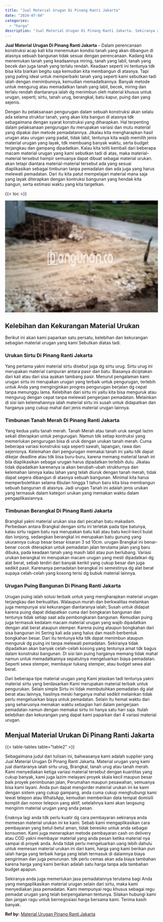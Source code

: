 ```yaml
---
title: "Jual Material Urugan Di Pinang Ranti Jakarta"
date: "2024-07-04"
categories: 
  - "harga"
description: "Jual Material Urugan Di Pinang Ranti Jakarta. Sekiranya anda juga memerlukan jasa pemadatannya terutama bagi Anda yang mengaplikasikan material urugan selain..."
---
```


**Jual Material Urugan Di Pinang Ranti Jakarta** – Dalam perencanaan konstruksi acap kali kita menemukan kondisi tanah yang akan dibangun di atasnya sebuah bangunan tidak sesuai dengan perencanaan. Kadang kita menemukan tanah yang keadaannya miring, tanah yang labil, tanah yang becek dan juga tanah yang terlalu rendah. Keadaan seperti ini tentunya tdk bisa kita biarkan begitu saja kemudian kita membangun di atasnya. Tapi yang paling ideal untuk memperbaiki tanah yang seperti kami sebutkan tadi ialah dengan menimbunnya, kemudian memadatkannya. Banyak metode untuk mengurug atau memadatkan tanah yang labil, becek, miring dan terlalu rendah diantaranya ialah dg menimbun oleh material khusus untuk urugan, seperti; sirtu, tanah urug, berangkal, batu kapur, puing dan yang sejenis.

Dengan itu pelaksanaan pengurugan dalam sebuah konstruksi akan selalu ada selama struktur tanah, yang akan kita bangun di atasnya tdk sebagaimana dengan syarat konstruksi yang diharapkan. Hal terpenting dalam pelaksanaan pengurugan itu merupakan variasi dan mutu material yang dipakai dan metode pemadatannya. Jikalau kita mengharapkan hasil urugan atau urugan yang padat, tidak labil, tentunya kita wajib memilih jenis material urugan yang layak, tdk membuang banyak waktu, serta budget terjangkau dan gampang dipadatkan. Kalau kita teliti kembali dari beberapa macam material urugan yang kami sebutkan tadi di atas, maka material-material tersebut hampir semuanya dapat dibuat sebagai material urukan. akan tetapi diantara material-material tersebut ada yang sesuai diaplikasikan sebagai timbunan tanpa pemadatan dan ada juga yang harus melewati pemadatan. Dari itu kita patut mempelajari material mana saja yang layak diterapkan dengan kontruksi bangunan yang hendak kita bangun, serta estimasi waktu yang kita targetkan.

{{< toc >}}

![Jual Material Urugan Di Pinang Ranti Jakarta](/images/jual-urugan-07.png)

## Kelebihan dan Kekurangan Material Urukan

Berikut ini akan kami paparkan satu persatu, kelebihan dan kekurangan sebagian material urugan yang kami Sebutkan diatas tadi.

### Urukan Sirtu Di Pinang Ranti Jakarta

Yang pertama yakni material sirtu disebut juga dg sirtu urug. Sirtu urug ini merupakan material campuran antara pasir dan batu. Biasanya diciptakan dari kali atau dari sisa ayakan tambang pasir. Menurut pengalaman kami urugan sirtu ini merupakan urugan yang terbaik untuk pengurugan, terlebih untuk Anda yang menginginkan progres pengurugan berjalan dg cepat tanpa menunggu lama. Kelebihan dari sirtu ini yaitu kita bisa menguruk atau mengurug dengan cepat tanpa melewati pengerjaan pemadatan. Melainkan di sisi lain kelemahannya ialah material sirtu ini susah untuk didapatkan dan harganya yang cukup mahal dari jenis material urugan lainnya.

### Timbunan Tanah Merah Di Pinang Ranti Jakarta

Yang kedua yaitu tanah merah. Tanah Merah atau tanah uruk sangat lazim sekali diterapkan untuk pengurugan. Namun tdk setiap kontruksi yang memerlukan pengurugan bisa di uruk dengan urukan tanah merah. Cuma beberapa variasi konstruksi saja seperti sawah, lapangan, rawa dan sejenisnya. Kelemahan dari pengurugan memakai tanah ini yaitu tdk dapat dikejar deadline atau tdk bisa buru-buru, karena memang material tanah ini bila diaplikasikan sebagai urugan harus dipadatkan terlebih dulu. Jikalau tidak dipadatkan karenanya ia akan berubah-ubah strukturnya dan kelemahan lainnya kalau lahan yang telah diuruk dengan tanah merah, tidak dapat segera dibangun di atasnya sebuah bangunan. Minimal kita harus memperbolehkan selama 6bulan hingga 1 tahun baru kita bisa membangun sebuah bangunan di atasnya. Jadi urugan Tanah ini adalah jenis urukan yang termasuk dalam kategori urukan yang memakan waktu dalam pengaplikasiannya.

### Timbunan Berangkal Di Pinang Ranti Jakarta

Brangkal yakni material urukan sisa dari pecahan batu makadam. Perbedaan antara Brangkal dengan sirtu ini terletak pada tipe batunya, kalau sirtu ragam batu nya merupakan batu kali atau batu kecil-kecil bulat dan lonjong, sedangkan berangkal ini merupakan batu gunung yang ukurannya cukup besar besar kisaran 3 sd 10cm. urugan Brangkal ini benar-benar cocok diterapkan untuk pemadatan jalan terutama jalan yang baru dibuka, pada keadaan tanah yang masih labil atau pun berlubang. Variasi urukan berangkal ini merupakan macam urugan yang mesti dipadatkan dg alat berat, sebab terdiri dari banyak kerikil yang cukup besar dan juga sedikit pasir. Karenanya pemadatan berangkal ini semestinya dg alat berat supaya celah-celah yang kosong terisi dg bubuk material lainnya.

### Urugan Puing Bangunan Di Pinang Ranti Jakarta

Urugan puing ialah solusi terbaik untuk yang mengharapkan material urugan terjangkau dan berkualitas. Walaupun murah dan berkwalitas melainkan juga mempunyai sisi kekurangan diantaranya ialah; Susah untuk didapat karena puing dapat didapatkan cuma dari bongkaran bangunan dan tentunya tidak setiap saat ada pembongkaran bangunan. Kemudian puing juga termasuk kedalam macam material urugan yang wajib dipadatkan dengan alat berat ataupun stemper. Karena puing ataupun bongkahan dari sisa bangunan ini Sering kali ada yang halus dan masih berbentuk bongkahan besar. Dari itu tentunya kita tdk dapat menimbun ataupun menguruk dg puing ini tanpa melewati pemadatan. Sekiranya tidak dipadatkan akan banyak celah-celah kosong yang tentunya amat tdk bagus dalam konstruksi bangunan. Di sisi lain puing harganya memang tidak mahal namun untuk memadatkannya sepatutnya mengeluarkan biaya pemadatan. Seperti sewa stemper, membayar tukang stemper, atau budget sewa alat berat.

Dari beberapa tipe material urugan yang Kami jelaskan tadi tentunya yakni material sirtu yang berdasarkan Kami merupakan material terbaik untuk pengurukan. Selain simple Sirtu ini tidak membutuhkan pemadatan dg alat berat atau lainnya, hasilnya meski harganya mahal sedikit melainkan tidak perlu mengeluarkan biaya untuk pemadatan. Selain itu hemat waktu dari yang seharusnya memakan waktu sebagian hari dalam pengerjaan pemadatan namun dengan memakai sirtu ini hanya satu hari saja. Itulah kelebihan dan kekurangan yang dapat kami paparkan dari 4 variasi material urugan.

## Menjual Material Urukan Di Pinang Ranti Jakarta

{{< table-tables table="table2" >}}

Sebagaimana judul dari tulisan ini, bahwasanya kami adalah supplier yang Jual Material Urugan Di Pinang Ranti Jakarta. Material urugan yang kami jual diantaranya ialah sirtu urug, Brangkal, tanah urug atau tanah merah. Kami menyediakan ketiga variasi material tersebut dengan kuantitas yang cukup banyak, kami juga lazim melayani proyek skala kecil maupun besar baik proyek penimbunan jalan, Perumahan maupun pesawahan, semuanya bisa kami layani. Anda pun dapat mengorder material urukan ini ke kami dengan sistem yang cukup gampang, anda cuma cukup menghubungi kami lewat telepon atau WhatsApp, kemudian memberikan data tempat domisili komplit dan nomor telepon yang aktif, setelahnya kami akan langsung mengirim material urugan yang anda pesan.

Enaknya lagi anda tdk perlu kuatir dg cara pembayaran sekiranya anda memesan material urukan ini ke kami. Sebab kami mengaplikasikan cara pembayaran yang betul-betul aman, tidak beresiko untuk anda sebagai konsumen. Kami juga menerapkan metode pembayaran cash on delivery atau COD yakni membayar material yang anda pesan ketika material nya sampai di proyek anda. Anda tidak perlu mengeluarkan uang lebih dahulu untuk memesan material urukan ini dari kami, harga yang kami berikan pun ialah harga yang terbaik harga yang telah termasuk di dalamnya biaya pengiriman dan juga penurunan. tdk perlu cemas akan ada biaya tambahan karena harga yang kami berikan adalah satu harga tanpa ada tambahan budget apapun.

Sekiranya anda juga memerlukan jasa pemadatannya terutama bagi Anda yang mengaplikasikan material urugan selain dari sirtu, maka kami menyediakan jasa pemadatan. Kami mempunyai regu khusus sebagai regu pemadat urugan yang telah berpengalaman tentunya. Silakan hubungi kami dan jangan ragu untuk bernegosiasi harga bersama kami. Terima kasih banyak.

**Ref by:** [Material Urugan Pinang Ranti Jakarta](https://id.wikipedia.org/wiki/Material)
